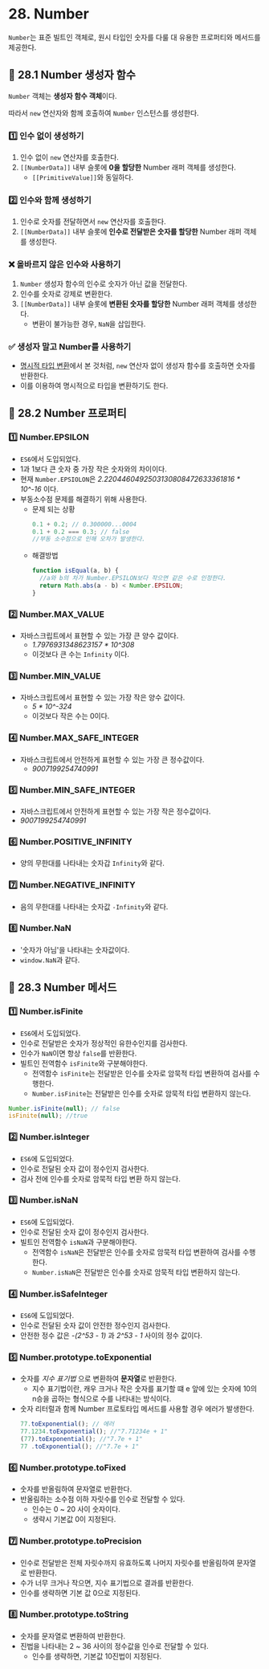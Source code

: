 # 28. Number

`Number`는 표준 빌트인 객체로, 원시 타입인 숫자를 다룰 대 유용한 프로퍼티와 메서드를 제공한다.

## 📌 28.1 Number 생성자 함수

`Number` 객체는 **생성자 함수 객체**이다.

따라서 `new` 연산자와 함께 호출하여 `Number` 인스턴스를 생성한다.

### 1️⃣ 인수 없이 생성하기

1. 인수 없이 `new` 연산자를 호출한다.
2. `[[NumberData]]` 내부 슬롯에 **0을 할당한** Number 래퍼 객체를 생성한다.
   - `[[PrimitiveValue]]`와 동일하다.

### 2️⃣ 인수와 함께 생성하기

1. 인수로 숫자를 전달하면서 `new` 연산자를 호출한다.
2. `[[NumberData]]` 내부 슬롯에 **인수로 전달받은 숫자를 할당한** Number 래퍼 객체를 생성한다.

### ❌ 올바르지 않은 인수와 사용하기

1. `Number` 생성자 함수의 인수로 숫자가 아닌 값을 전달한다.
2. 인수를 숫자로 강제로 변환한다.
3. `[[NumberData]]` 내부 슬롯에 **변환된 숫자를 할당한** Number 래퍼 객체를 생성한다.
   - 변환이 불가능한 경우, `NaN`을 삽입한다.

### ✅ 생성자 말고 Number를 사용하기

- [명시적 타입 변환](https://github.com/likelion-ssu/JS-Deep-Dive/blob/main/JS%20Deep%20Dive%20cheat-sheet/09_%ED%83%80%EC%9E%85%EB%B3%80%ED%99%98%EA%B3%BC-%EB%8B%A8%EC%B6%95%ED%8F%89%EA%B0%80.md#-93-%EB%AA%85%EC%8B%9C%EC%A0%81-%ED%83%80%EC%9E%85-%EB%B3%80%ED%99%98)에서 본 것처럼, `new` 연산자 없이 생성자 함수를 호출하면 숫자를 반환한다.
- 이를 이용하여 명시적으로 타입을 변환하기도 한다.

## 📌 28.2 Number 프로퍼티

### 1️⃣ Number.EPSILON

- `ES6`에서 도입되었다.
- 1과 1보다 큰 숫자 중 가장 작은 숫자와의 차이이다.
- 현재 `Number.EPSIOLON`은 _2.2204460492503130808472633361816 \* 10^-16_ 이다.
- 부동소수점 문제를 해결하기 위해 사용한다.
  - 문제 되는 상황
    ```javascript
    0.1 + 0.2; // 0.300000...0004
    0.1 + 0.2 === 0.3; // false
    //부동 소수점으로 인해 오차가 발생한다.
    ```
  - 해결방법
    ```javascript
    function isEqual(a, b) {
      //a와 b의 차가 Number.EPSILON보다 작으면 같은 수로 인정한다.
      return Math.abs(a - b) < Number.EPSILON;
    }
    ```

### 2️⃣ Number.MAX_VALUE

- 자바스크립트에서 표현할 수 있는 가장 큰 양수 값이다.
  - _1.7976931348623157 \* 10^308_
  - 이것보다 큰 수는 `Infinity` 이다.

### 3️⃣ Number.MIN_VALUE

- 자바스크립트에서 표현할 수 있는 가장 작은 양수 값이다.
  - _5 \* 10^-324_
  - 이것보다 작은 수는 0이다.

### 4️⃣ Number.MAX_SAFE_INTEGER

- 자바스크립트에서 안전하게 표현할 수 있는 가장 큰 정수값이다.
  - _9007199254740991_

### 5️⃣ Number.MIN_SAFE_INTEGER

- 자바스크립트에서 안전하게 표현할 수 있는 가장 작은 정수값이다.
- _9007199254740991_

### 6️⃣ Number.POSITIVE_INFINITY

- 양의 무한대를 나타내는 숫자갑 `Infinity`와 같다.

### 7️⃣ Number.NEGATIVE_INFINITY

- 음의 무한대를 나타내는 숫자값 `-Infinity`와 같다.

### 8️⃣ Number.NaN

- '숫자가 아님'을 나타내는 숫자값이다.
- `window.NaN`과 같다.

## 📌 28.3 Number 메서드

### 1️⃣ Number.isFinite

- `ES6`에서 도입되었다.
- 인수로 전달받은 숫자가 정상적인 유한수인지를 검사한다.
- 인수가 `NaN`이면 항상 `false`를 반환한다.
- 빌트인 전역함수 `isFinite`와 구분해야한다.
  - 전역함수 `isFinite`는 전달받은 인수를 숫자로 암묵적 타입 변환하여 검사를 수행한다.
  - `Number.isFinite`는 전달받은 인수를 숫자로 암묵적 타입 변환하지 않는다.

```javascript
Number.isFinite(null); // false
isFinite(null); //true
```

### 2️⃣ Number.isInteger

- `ES6`에 도입되었다.
- 인수로 전달된 숫자 값이 정수인지 검사한다.
- 검사 전에 인수를 숫자로 암묵적 타입 변환 하지 않는다.

### 3️⃣ Number.isNaN

- `ES6`에 도입되었다.
- 인수로 전달된 숫자 값이 정수인지 검사한다.
- 빌트인 전역함수 `isNaN`과 구분해야한다.
  - 전역함수 `isNaN`은 전달받은 인수를 숫자로 암묵적 타입 변환하여 검사를 수행한다.
  - `Number.isNaN`은 전달받은 인수를 숫자로 암묵적 타입 변환하지 않는다.

### 4️⃣ Number.isSafeInteger

- `ES6`에 도입되었다.
- 인수로 전달된 숫자 값이 안전한 정수인지 검사한다.
- 안전한 정수 값은 _-(2^53 - 1)_ 과 _2^53 - 1_ 사이의 정수 값이다.

### 5️⃣ Number.prototype.toExponential

- 숫자를 _지수 표기법_ 으로 변환하여 **문자열**로 반환한다.
  - 지수 표기법이란, 캐우 크거나 작은 숫자를 표기할 떄 e 앞에 있는 숫자에 10의 n승을 곱하는 형식으로 수를 나타내는 방식이다.
- 숫자 리터럴과 함께 Number 프로토타입 메서드를 사용할 경우 에러가 발생한다.
  ```javascript
  77.toExponential(); // 에러
  77.1234.toExponential(); //"7.71234e + 1"
  (77).toExponential(); //"7.7e + 1"
  77 .toExponential(); //"7.7e + 1"
  ```

### 6️⃣ Number.prototype.toFixed

- 숫자를 반올림하여 문자열로 반환한다.
- 반올림하는 소수점 이하 자릿수를 인수로 전달할 수 있다.
  - 인수는 0 ~ 20 사이 숫자이다.
  - 생략시 기본값 0이 지정된다.

### 7️⃣ Number.prototype.toPrecision

- 인수로 전달받은 전체 자릿수까지 유효하도록 나머지 자릿수를 반올림하여 문자열로 반환한다.
- 수가 너무 크거나 작으면, 지수 표기법으로 결과를 반환한다.
- 인수를 생략하면 기본 값 0으로 지정된다.

### 8️⃣ Number.prototype.toString

- 숫자를 문자열로 변환하여 반환한다.
- 진법을 나타내는 2 ~ 36 사이의 정수값을 인수로 전달할 수 있다.
  - 인수를 생략하면, 기본값 10진법이 지정된다.
